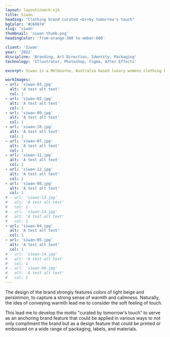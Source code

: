 ```yaml
---
layout: layouts/work.njk
title: Siwan
heading: "Clothing brand curated <br>by tomorrow's touch"
bgColor: '#c69874'
slug: 'siwan'
thumbnail: 'siwan-thumb.png'
headingColor: 'from-orange-300 to-amber-600'

client: 'Siwan'
year: '2022'
discipline: 'Branding, Art Direction, Identity, Packaging'
technology: 'Illustrator, Photoshop, Figma, After Effects'

excerpt: Siwan is a Melbourne, Australia based luxury womens clothing brand currently in development. I was contracted to establish the artistic direction and design an identity that captured the client's vision. The treatment of the brand had to be delivered in a simplistic and flexible manner to be suitable for a broad range of applications.

workImages:
- url: 'siwan-03.jpg'
  alt: 'A test alt text'
  col: 1
- url: 'siwan-02.jpg'
  alt: 'A test alt text'
  col: 1
- url: 'siwan-09.jpg'
  alt: 'A test alt text'
  col: 1
- url: 'siwan-10.jpg'
  alt: 'A test alt text'
  col: 1
- url: 'siwan-07.jpg'
  alt: 'A test alt text'
  col: 1
- url: 'siwan-11.jpg'
  alt: 'A test alt text'
  col: 1
- url: 'siwan-12.jpg'
  alt: 'A test alt text'
  col: 1
- url: 'siwan-08.jpg'
  alt: 'A test alt text'
  col: 1
# - url: 'siwan-13.jpg'
#   alt: 'A test alt text'
#   col: 1
# - url: 'siwan-14.jpg'
#   alt: 'A test alt text'
#   col: 1
- url: 'siwan-04.jpg'
  alt: 'A test alt text'
  col: 1
- url: 'siwan-05.jpg'
  alt: 'A test alt text'
  col: 1
# - url: 'siwan-14.jpg'
#   alt: 'A test alt text'
#   col: 1
# - url: 'siwan-06.jpg'
#   alt: 'A test alt text'
#   col: 1
---
```


The design of the brand strongly features colors of light beige and persimmon, to capture a strong sense of warmth and calmness. Naturally, the idea of conveying warmth lead me to consider the soft feeling of touch. 

This lead me to develop the motto "curated by tomorrow's touch" to serve as an anchoring brand feature that could be applied in various ways to not only compliment the brand but as a design feature that could be printed or embossed on a wide range of packaging, labels, and materials.